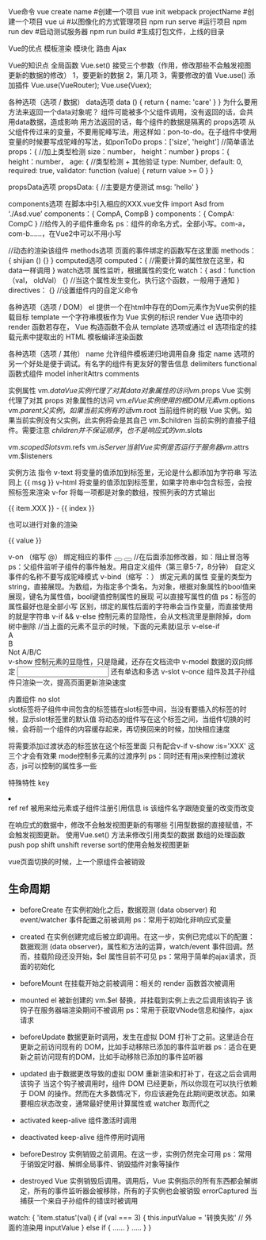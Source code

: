 Vue命令
vue create name  #创建一个项目
vue init webpack projectName   #创建一个项目
vue ui  #以图像化的方式管理项目
npm run serve  #运行项目
npm run dev   #启动测试服务器
npm run build   #生成打包文件，上线的目录

Vue的优点
模板渲染
模块化
路由
Ajax

Vue的知识点
全局函数
Vue.set()
接受三个参数（作用，修改那些不会触发视图更新的数据的修改）
1，要更新的数据
2，第几项
3，需要修改的值
Vue.use()
添加插件
Vue.use(VueRouter);
Vue.use(Vuex);


各种选项（选项 / 数据）
data选项
data () {
return {
name: 'care'
}
}
为什么要用方法来返回一个data对象呢？
组件可能被多个父组件调用，没有返回的话，会共用data数据，造成影响
用方法返回的话，每个组件的数据是隔离的
props选项
从父组件传过来的变量，不要用驼峰写法，用这样如：pon-to-do。在子组件中使用变量的时候要写成驼峰的写法，如ponToDo
props：['size', 'height']    //简单语法
props：{   //加上类型检测
size：number，
height：number
}
props：{   
height：number，
age: {  //类型检测 + 其他验证
      type: Number,
      default: 0,
      required: true,
      validator: function (value) {
        return value >= 0
      }
}

propsData选项
propsData: {  //主要是方便测试
    msg: 'hello'
}

components选项
在脚本中引入相应的XXX.vue文件
import Asd from ‘./Asd.vue’
components：{ CompA,  CompB }
components：{ CompA: CompC }  //给传入的子组件重命名
ps：组件的命名方式，全部小写。com-a， com-b......，在Vue2中可以不用小写
<p :is="asd"></p>  //动态的渲染该组件
methods选项
页面的事件绑定的函数写在这里面
methods：{
shijian () {}
}
computed选项
computed：{
//需要计算的属性放在这里，和data一样调用
}
watch选项
属性监听，根据属性的变化
watch：{
asd：function （val， oldVal） {}   //当这个属性发生变化，执行这个函数，一般用于通知
}
directives： {}    //设置组件内的自定义命令

各种选项（选项 / DOM）
el
提供一个在html中存在的Dom元素作为Vue实例的挂载目标
template
一个字符串模板作为 Vue 实例的标识
render
Vue 选项中的 render 函数若存在， Vue 构造函数不会从 template 选项或通过 el 选项指定的挂载元素中提取出的 HTML 模板编译渲染函数



各种选项（选项 / 其他）
name
允许组件模板递归地调用自身
指定 name 选项的另一个好处是便于调试。有名字的组件有更友好的警告信息
delimiters
functional
函数式组件
model
inheritAttrs
comments

实例属性
vm.$data
Vue 实例代理了对其 data 对象属性的访问
vm.$props
Vue 实例代理了对其 props 对象属性的访问
vm.$el
Vue 实例使用的根 DOM 元素
vm.$options
vm.$parent
父实例，如果当前实例有的话
vm.$root
当前组件树的根 Vue 实例。如果当前实例没有父实例，此实例将会是其自己
vm.$children
当前实例的直接子组件。需要注意 $children 并不保证顺序，也不是响应式的
vm.$slots

vm.$scopedSlots
vm.$refs
vm.$isServer
当前 Vue 实例是否运行于服务器
vm.$attrs
vm.$listeners

实例方法
指令
v-text
将变量的值添加到标签里，无论是什么都添加为字符串
<span v-text="msg"></span>
写法同上  <span>{{ msg }}</span>
v-html
将变量的值添加到标签里，如果字符串中包含标签，会按照标签来渲染
<span v-text="msg"></span>
v-for
将每一项都是对象的数组，按照列表的方式输出
<p v-for=''(item, index) in list'' :key=''index''>{{ item.XXX }} - {{ index }}</p>
也可以进行对象的渲染
<p v-for=''(value, key) in list'' :key=''key''>{{ value }}</p>
v-on （缩写 @）
绑定相应的事件
<button v-on:click=''shijian''></button>
<button v-on:click.stop=''shijian''></button>   //在后面添加修改器，如：阻止冒泡等
ps：父组件监听子组件的事件触发。用自定义组件（第三章5-7，8分钟）
自定义事件的名称不要写成驼峰模式
v-bind（缩写 ：）
绑定元素的属性
<a v-bind:href="" :title="care"></a>
变量的类型为string，直接展现。为数组，为指定多个类名。为对象，根据对象属性的bool值来展现，键名为属性值，bool键值控制属性的展现
可以直接写属性的值
ps：标签的属性最好也是全部小写
<a class="asd"></a>
区别，绑定的属性后面的字符串会当作变量，而直接使用的就是字符串
v-if && v-else
控制元素的显隐性，会从文档流里是删除掉，dom树中删除
<a v-if="asd"></a>
<a v-else></a>   //当上面的元素不显示的时候，下面的元素就i显示
v-else-if
<div v-if="type === 'A'">A</div>
<div v-else-if="type === 'B'">B</div>
<div v-else>Not A/B/C</div>
v-show
控制元素的显隐性，只是隐藏，还存在文档流中
<a v-show="asd"></a>
v-model
数据的双向绑定
<input v-model="asd" type="text" />
还有单选和多选
v-slot
v-once
<my-component v-once :comment="msg"></my-component>
组件及其子孙组件只渲染一次，提高页面更新渲染速度

内置组件
<slot>no slot</slot>  
slot标签将子组件中间包含的标签插在slot标签中间，当没有要插入的标签的时候，显示slot标签里的默认值
<keep-alive></keep-alive>
将动态的组件写在这个标签之间，当组件切换的时候，会将前一个组件的内容缓存起来，再切换回来的时候，加快相应速度
<transition name=“v” mode=“in-out”></transition>
<style>
.v-enter-active    .v-leace-active   //过渡状态，transtion写在这两个里面
.v-enter    .v-leave     //开始和结尾状态
</style>
将需要添加过渡状态的标签放在这个标签里面
只有配合v-if  v-show  :is='XXX'  这三个才会有效果
mode控制多元素的过渡序列
ps：同时还有用js来控制过渡状态，js可以控制的属性多一些

特殊特性
key
<li v-for="item in items" :key="item.id"></li>
ref
ref 被用来给元素或子组件注册引用信息
is
<component v-bind:is="currentView"></component>
该组件名字跟随变量的改变而改变


在响应式的数据中，修改不会触发视图更新的有哪些
引用型数据的直接赋值，不会触发视图更新。
使用Vue.set() 方法来修改引用类型的数据
数组的处理函数push pop shift unshift reverse sort的使用会触发视图更新

vue页面切换的时候，上一个原组件会被销毁



## 生命周期
- beforeCreate
在实例初始化之后，数据观测 (data observer) 和 event/watcher 事件配置之前被调用
ps：常用于初始化非响应式变量

- created
在实例创建完成后被立即调用。在这一步，实例已完成以下的配置：数据观测 (data observer)，属性和方法的运算，watch/event 事件回调。然而，挂载阶段还没开始，$el 属性目前不可见
ps：常用于简单的ajax请求，页面的初始化

- beforeMount
在挂载开始之前被调用：相关的 render 函数首次被调用

- mounted
el 被新创建的 vm.$el 替换，并挂载到实例上去之后调用该钩子
该钩子在服务器端渲染期间不被调用
ps：常用于获取VNode信息和操作，ajax请求

- beforeUpdate
数据更新时调用，发生在虚拟 DOM 打补丁之前。这里适合在更新之前访问现有的 DOM，比如手动移除已添加的事件监听器
ps：适合在更新之前访问现有的DOM，比如手动移除已添加的事件监听器

- updated
由于数据更改导致的虚拟 DOM 重新渲染和打补丁，在这之后会调用该钩子
当这个钩子被调用时，组件 DOM 已经更新，所以你现在可以执行依赖于 DOM 的操作。然而在大多数情况下，你应该避免在此期间更改状态。如果要相应状态改变，通常最好使用计算属性或 watcher 取而代之

- activated
keep-alive 组件激活时调用

- deactivated
keep-alive 组件停用时调用

- beforeDestroy
实例销毁之前调用。在这一步，实例仍然完全可用
ps：常用于销毁定时器、解绑全局事件、销毁插件对象等操作

- destroyed
Vue 实例销毁后调用。调用后，Vue 实例指示的所有东西都会解绑定，所有的事件监听器会被移除，所有的子实例也会被销毁
errorCaptured
当捕获一个来自子孙组件的错误时被调用

watch: {
  'item.status'(val) {
    if (val === 3) {
      this.inputValue = '转换失败'  // 外面的渲染用 inputValue
    } else if {
      ......
    }
    .....
  }
}